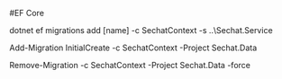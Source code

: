 #EF Core

dotnet ef migrations add [name] -c SechatContext -s ..\Sechat.Service

Add-Migration InitialCreate -c SechatContext -Project Sechat.Data

Remove-Migration -c SechatContext -Project Sechat.Data -force
